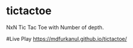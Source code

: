 # tictactoe
NxN Tic Tac Toe with Number of depth.

#Live Play
https://mdfurkanul.github.io/tictactoe/
